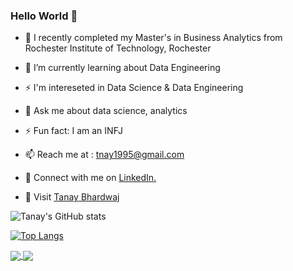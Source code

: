 ### Hello World 👋



- 🔭 I recently completed my Master's in Business Analytics from Rochester Institute of Technology, Rochester 
- 🌱 I’m currently learning about Data Engineering
-  ⚡ I'm intereseted in Data Science & Data Engineering
- 💬 Ask me about data science, analytics
- ⚡ Fun fact: I am an INFJ
- 📫 Reach me at : tnay1995@gmail.com



- 🤝 Connect with me on <a href="https://www.linkedin.com/in/tanaybhardwaj/">LinkedIn.</a>
- 👾 Visit [Tanay Bhardwaj](https://tanaybhardwaj.com)

![Tanay's GitHub stats](https://github-readme-stats.vercel.app/api?username=Tanay0510&show_icons=true&theme=radical)

[![Top Langs](https://github-readme-stats.vercel.app/api/top-langs/?username=Tanay0510&layout=compact&theme=radical)](https://github.com/anuraghazra/github-readme-stats)

<a href="https://github.com/Tanay0510/Data-Pipeline-with-Airflow">
  <img align="center" src="https://github-readme-stats.vercel.app/api/pin/?username=Tanay0510&repo=github-readme-stats" />
</a>
<a href="https://github.com/Tanay0510/Humana-Competition">
  <img align="center" src="https://github-readme-stats.vercel.app/api/pin/?username=Tanay0510&repo=convoychat" />
</a>
